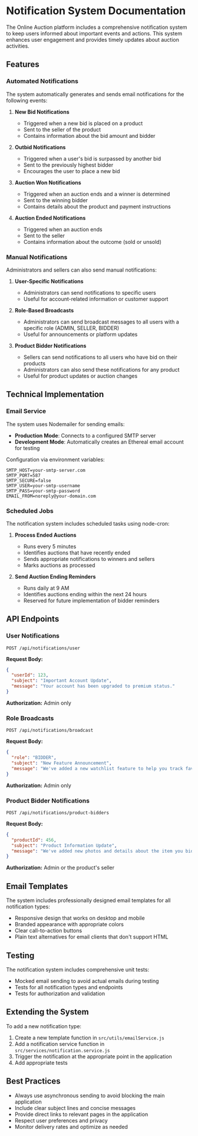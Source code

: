 # Notification System Documentation

The Online Auction platform includes a comprehensive notification system to keep users informed about important events and actions. This system enhances user engagement and provides timely updates about auction activities.

## Features

### Automated Notifications

The system automatically generates and sends email notifications for the following events:

1. **New Bid Notifications**
   - Triggered when a new bid is placed on a product
   - Sent to the seller of the product
   - Contains information about the bid amount and bidder

2. **Outbid Notifications**
   - Triggered when a user's bid is surpassed by another bid
   - Sent to the previously highest bidder
   - Encourages the user to place a new bid

3. **Auction Won Notifications**
   - Triggered when an auction ends and a winner is determined
   - Sent to the winning bidder
   - Contains details about the product and payment instructions

4. **Auction Ended Notifications**
   - Triggered when an auction ends
   - Sent to the seller
   - Contains information about the outcome (sold or unsold)

### Manual Notifications

Administrators and sellers can also send manual notifications:

1. **User-Specific Notifications**
   - Administrators can send notifications to specific users
   - Useful for account-related information or customer support

2. **Role-Based Broadcasts**
   - Administrators can send broadcast messages to all users with a specific role (ADMIN, SELLER, BIDDER)
   - Useful for announcements or platform updates

3. **Product Bidder Notifications**
   - Sellers can send notifications to all users who have bid on their products
   - Administrators can also send these notifications for any product
   - Useful for product updates or auction changes

## Technical Implementation

### Email Service

The system uses Nodemailer for sending emails:

- **Production Mode**: Connects to a configured SMTP server
- **Development Mode**: Automatically creates an Ethereal email account for testing

Configuration via environment variables:
```
SMTP_HOST=your-smtp-server.com
SMTP_PORT=587
SMTP_SECURE=false
SMTP_USER=your-smtp-username
SMTP_PASS=your-smtp-password
EMAIL_FROM=noreply@your-domain.com
```

### Scheduled Jobs

The notification system includes scheduled tasks using node-cron:

1. **Process Ended Auctions**
   - Runs every 5 minutes
   - Identifies auctions that have recently ended
   - Sends appropriate notifications to winners and sellers
   - Marks auctions as processed

2. **Send Auction Ending Reminders**
   - Runs daily at 9 AM
   - Identifies auctions ending within the next 24 hours
   - Reserved for future implementation of bidder reminders

## API Endpoints

### User Notifications

```
POST /api/notifications/user
```

**Request Body:**
```json
{
  "userId": 123,
  "subject": "Important Account Update",
  "message": "Your account has been upgraded to premium status."
}
```

**Authorization:** Admin only

### Role Broadcasts

```
POST /api/notifications/broadcast
```

**Request Body:**
```json
{
  "role": "BIDDER",
  "subject": "New Feature Announcement",
  "message": "We've added a new watchlist feature to help you track favorite auctions."
}
```

**Authorization:** Admin only

### Product Bidder Notifications

```
POST /api/notifications/product-bidders
```

**Request Body:**
```json
{
  "productId": 456,
  "subject": "Product Information Update",
  "message": "We've added new photos and details about the item you bid on."
}
```

**Authorization:** Admin or the product's seller

## Email Templates

The system includes professionally designed email templates for all notification types:

- Responsive design that works on desktop and mobile
- Branded appearance with appropriate colors
- Clear call-to-action buttons
- Plain text alternatives for email clients that don't support HTML

## Testing

The notification system includes comprehensive unit tests:

- Mocked email sending to avoid actual emails during testing
- Tests for all notification types and endpoints
- Tests for authorization and validation

## Extending the System

To add a new notification type:

1. Create a new template function in `src/utils/emailService.js`
2. Add a notification service function in `src/services/notification.service.js`
3. Trigger the notification at the appropriate point in the application
4. Add appropriate tests

## Best Practices

- Always use asynchronous sending to avoid blocking the main application
- Include clear subject lines and concise messages
- Provide direct links to relevant pages in the application
- Respect user preferences and privacy
- Monitor delivery rates and optimize as needed 